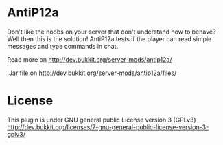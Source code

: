 AntiP12a
=================
Don't like the noobs on your server that don't understand how to behave?
Well then this is the solution! AntiP12a tests if the player can read simple messages and type commands in chat.

Read more on http://dev.bukkit.org/server-mods/antip12a/

.Jar file on http://dev.bukkit.org/server-mods/antip12a/files/

License
=========
This plugin is under GNU general public License version 3 (GPLv3)
http://dev.bukkit.org/licenses/7-gnu-general-public-license-version-3-gplv3/
